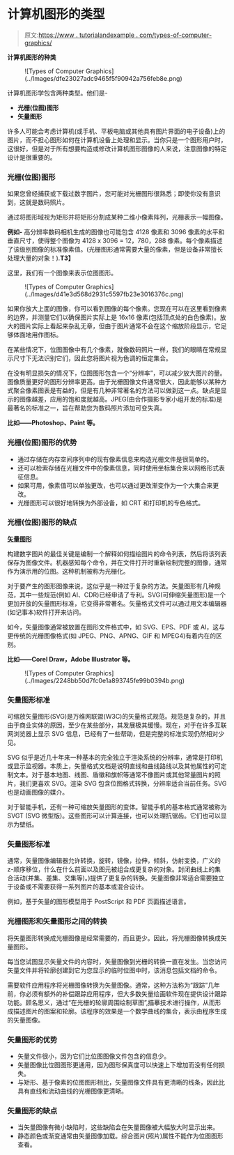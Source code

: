# 计算机图形的类型

> 原文:[https://www . tutorialandexample . com/types-of-computer-graphics/](https://www.tutorialandexample.com/types-of-computer-graphics/)

**计算机图形的种类**

<figure class="wp-block-image size-large">![Types of Computer Graphics](../Images/dfe23027adc9465f5f90942a756feb8e.png)</figure>

计算机图形学包含两种类型。他们是-

*   **光栅(位图)图形**
*   **矢量图形**

许多人可能会考虑计算机(或手机、平板电脑或其他具有图片界面的电子设备)上的图片，而不担心图形如何在计算机设备上处理和显示。当你只是一个图形用户时，这很好，但是对于所有想要构造或修改计算机图形图像的人来说，注意图像的特定设计是很重要的。

### 光栅(位图)图形

如果您曾经捕获或下载过数字图片，您可能对光栅图形很熟悉；即使你没有意识到，这就是数码照片。

通过将图形域视为矩形并将矩形分割成某种二维小像素阵列，光栅表示一幅图像。

**例如-** 高分辨率数码相机生成的图像也可能包含 4128 像素和 3096 像素的水平和垂直尺寸，使得整个图像为 4128 x 3096 = 12，780，288 像素。每个像素描述了该级别图像的标准像素值。(光栅图形通常需要大量的像素，但是设备非常擅长处理大量的对象！).**T3】**

这里，我们有一个图像来表示位图图形。

<figure class="wp-block-image size-large">![Types of Computer Graphics](../Images/d41e3d568d2931c5597fb23e3016376c.png)</figure>

如果你放大上面的图像，你可以看到图像的每个像素。您现在可以在这里看到像素的边界，并测量它们以确保图片实际上是 16x16 像素(包括顶点处的白色像素)。放大的图片实际上看起来杂乱无章，但由于图片通常不会在这个缩放阶段显示，它足够体面地用作图标。

在某些情况下，位图图像中有几个像素，就像数码照片一样，我们的眼睛在常规显示尺寸下无法识别它们，因此您将图片视为色调的恒定集合。

在没有明显损失的情况下，位图图形包含一个“分辨率”，可以减少放大图片的量。图像质量更好的图形分辨率更高。由于光栅图像文件通常很大，因此能够以某种方式聚合像素图表是有益的，但是有几种非常著名的方法可以做到这一点。缺点是显示的图像越差，应用的饱和度就越高。JPEG(由合作摄影专家小组开发的标准)是最著名的标准之一，旨在帮助您为数码照片添加可变失真。

**比如——Photoshop、Paint 等。**

### 光栅(位图)图形的优势

*   通过存储在内存空间序列中的现有像素信息来构造光栅文件是很简单的。
*   还可以检索存储在光栅文件中的像素信息，同时使用坐标集合来以网格形式表征信息。
*   如果可用，像素值可以单独更改，也可以通过更改渐变作为一个大集合来更改。
*   光栅图形可以很好地转换为外部设备，如 CRT 和打印机的专色格式。

### 光栅(位图)图形的缺点

**<u>矢量图形</u>**

构建数字图片的最佳关键是编制一个解释如何描绘图片的命令列表，然后将该列表保存为图像文件。机器感知每个命令，并在文件打开时重新绘制完整的图像，通常作为演示用的位图。这种机制被称为光栅化。

对于要产生的图形图像来说，这似乎是一种过于复杂的方法。矢量图形有几种规范，其中一些规范(例如 AI、CDR)已经申请了专利。SVG(可伸缩矢量图形)是一个更加开放的矢量图形标准，它变得非常著名。矢量格式文件可以通过用文本编辑器(如记事本)软件打开来访问。

如今，矢量图像通常被放置在图形文件格式中，如 SVG、EPS、PDF 或 AI，这与更传统的光栅图像格式(如 JPEG、PNG、APNG、GIF 和 MPEG4)有着内在的区别。

**比如——Corel Draw，Adobe Illustrator 等。**

<figure class="wp-block-image size-large">![Types of Computer Graphics](../Images/2248bb50d7fc0e1a893745fe99b0394b.png)</figure>

### 矢量图形标准

可缩放矢量图形(SVG)是万维网联盟(W3C)的矢量格式规范。规范是复杂的，并且由于商业实体的原因，至少在某些部分，其发展极其缓慢。现在，对于在许多互联网浏览器上显示 SVG 信息，已经有了一些帮助，但是完整的标准实现仍然相对少见。

SVG 似乎是近几十年来一种基本的完全独立于渲染系统的分辨率，通常是打印机或显示监视器。本质上，矢量格式文档是说明直线和曲线路线以及其他属性的可定制文本。对于基本地图、线图、盾徽和旗帜等通常不像图片或其他常量图片的照片，我们更喜欢 SVG。渲染 SVG 包含位图格式转换，分辨率适合当前任务。SVG 也是动画图像的媒介。

对于智能手机，还有一种可缩放矢量图形的变体。智能手机的基本格式通常被称为 SVGT (SVG 微型版)。这些图形可以计算连接，也可以处理抗锯齿。它们也可以显示为壁纸。

### 矢量图形标准

通常，矢量图像编辑器允许转换，旋转，镜像，拉伸，倾斜，仿射变换，广义的 z-顺序移位，什么在什么前面以及图元被组合成更复杂的对象。封闭曲线上的集合活动(并集、差集、交集等)。)提供了更复杂的转换。矢量图像非常适合需要独立于设备或不需要获得一系列图片的基本或混合设计。

例如，基于矢量的图形模型用于 PostScript 和 PDF 页面描述语言。

### 光栅图形和矢量图形之间的转换

将矢量图形转换成光栅图像是经常需要的，而且更少。因此，将光栅图像转换成矢量图形。

每当您试图显示矢量文件的内容时，矢量图像到光栅的转换一直在发生。当您访问矢量文件并将轮廓创建到它为您显示的临时位图中时，该消息包括文档的命令。

需要软件应用程序将光栅图像转换为矢量图像。通常，这种方法称为“跟踪”几年前，你必须有额外的补偿跟踪应用程序，但大多数矢量绘画软件现在提供设计跟踪功能。顾名思义，通过“在光栅的轮廓周围绘制草图”,描摹技术进行操作，从而形成描述图片的图案和轮廓。该程序的效果是一个数学曲线的集合，表示由程序生成的矢量图像。

### 矢量图形的优势

*   矢量文件很小，因为它们比位图图像文件包含的信息少。
*   矢量图像比位图图形更通用，因为图形保真度可以快速上下增加而没有任何损失。
*   与矩形、基于像素的位图图形相比，矢量图像文件具有更清晰的线条，因此比具有直线和流动曲线的光栅图像更清晰。

### 矢量图形的缺点

*   当矢量图像有微小缺陷时，这些缺陷会在矢量图像被大幅放大时显示出来。
*   静态颜色或渐变通常由矢量图像加载。综合图片(照片)属性不能作为位图图形查看。